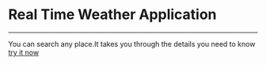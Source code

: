 # Real Time Weather Application
---
You can search any place.It takes you through the details you need to know
[try it now](https://indranil836.github.io/Real-time-Weather-Application/)
